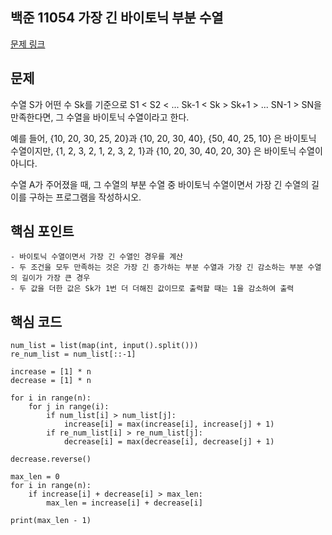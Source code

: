 ## 백준 11054 가장 긴 바이토닉 부분 수열
[문제 링크](https://www.acmicpc.net/problem/11054)

## 문제
수열 S가 어떤 수 Sk를 기준으로 S1 < S2 < ... Sk-1 < Sk > Sk+1 > ... SN-1 > SN을 만족한다면, 그 수열을 바이토닉 수열이라고 한다.

예를 들어, {10, 20, 30, 25, 20}과 {10, 20, 30, 40}, {50, 40, 25, 10} 은 바이토닉 수열이지만,  {1, 2, 3, 2, 1, 2, 3, 2, 1}과 {10, 20, 30, 40, 20, 30} 은 바이토닉 수열이 아니다.

수열 A가 주어졌을 때, 그 수열의 부분 수열 중 바이토닉 수열이면서 가장 긴 수열의 길이를 구하는 프로그램을 작성하시오.

## 핵심 포인트
```
- 바이토닉 수열이면서 가장 긴 수열인 경우를 계산
- 두 조건을 모두 만족하는 것은 가장 긴 증가하는 부분 수열과 가장 긴 감소하는 부분 수열의 길이가 가장 큰 경우
- 두 값을 더한 값은 Sk가 1번 더 더해진 값이므로 출력할 때는 1을 감소하여 출력 
```

## 핵심 코드
```
num_list = list(map(int, input().split()))
re_num_list = num_list[::-1]

increase = [1] * n
decrease = [1] * n

for i in range(n):
    for j in range(i):
        if num_list[i] > num_list[j]:
            increase[i] = max(increase[i], increase[j] + 1)
        if re_num_list[i] > re_num_list[j]:
            decrease[i] = max(decrease[i], decrease[j] + 1)

decrease.reverse()

max_len = 0
for i in range(n):
    if increase[i] + decrease[i] > max_len:
        max_len = increase[i] + decrease[i]
        
print(max_len - 1)

```
